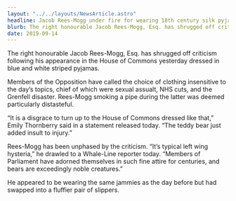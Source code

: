 ```yaml
---
layout: "../../layouts/NewsArticle.astro"
headline: Jacob Rees-Mogg under fire for wearing 18th century silk pyjamas in Parliament
blurb: The right honourable Jacob Rees-Mogg, Esq. has shrugged off criticism following his appearance in the House of Commons yesterday dressed in blue and white striped pyjamas.
date: 2019-09-14
---
```


The right honourable Jacob Rees-Mogg, Esq. has shrugged off criticism following his appearance in the House of Commons yesterday dressed in blue and white striped pyjamas.

Members of the Opposition have called the choice of clothing insensitive to the day’s topics, chief of which were sexual assualt, NHS cuts, and the Grenfell disaster. Rees-Mogg smoking a pipe during the latter was deemed particularly distasteful.

“It is a disgrace to turn up to the House of Commons dressed like that,” Emily Thornberry said in a statement released today. “The teddy bear just added insult to injury.”

Rees-Mogg has been unphased by the criticism. “It’s typical left wing hysteria,” he drawled to a Whale-Line reporter today. “Members of Parliament have adorned themselves in such fine attire for centuries, and bears are exceedingly noble creatures.”

He appeared to be wearing the same jammies as the day before but had swapped into a fluffier pair of slippers.
